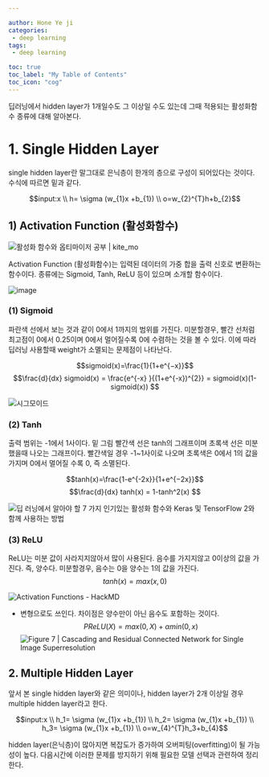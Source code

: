 ```yaml
---

author: Hone Ye ji
categories: 
 - deep learning
tags: 
 - deep learning

toc: true
toc_label: "My Table of Contents"
toc_icon: "cog"
---
```

딥러닝에서 hidden layer가 1개일수도 그 이상일 수도 있는데 그때 적용되는 활성화함수 종류에 대해 알아본다.

# 1. Single Hidden Layer


single hidden layer란 말그대로 은닉층이 한개의 층으로 구성이 되어있다는 것이다.  수식에 따르면 밑과 같다. 

$$input:x \\  h= \sigma (w_{1}x +b_{1}) \\  o=w_{2}^{T}h+b_{2}$$

## 1) Activation Function (활성화함수)
![활성화 함수와 옵티마이저 공부 | kite_mo](https://wikidocs.net/images/page/60683/simple-neural-network.png)

Activation Function (활성화함수)는 입력된 데이터의 가중 합을 출력 신호로 변환하는 함수이다. 종류에는 Sigmoid, Tanh, ReLU 등이 있으며 소개할 함수이다.

![image](https://user-images.githubusercontent.com/45659433/142157395-23d87ce1-cd6e-43f3-8cf3-e9ac07ed9ba9.png)


### (1) Sigmoid
파란색 선에서 보는 것과 같이 0에서 1까지의 범위를 가진다.  미분할경우, 빨간 선처럼 최고점이 0에서 0.25이며 0에서 멀어질수록 0에 수렴하는 것을 볼 수 있다. 이에 따라 딥러닝 사용할때 weight가 소멸되는 문제점이 나타난다.

$$sigmoid(x)=\frac{1}{1+e^{−x}}$$
$$\frac{d}{dx} sigmoid(x) = \frac{e^{-x} }{(1+e^{-x})^{2}} = sigmoid(x)(1-sigmoid(x)) $$


![시그모이드](https://miro.medium.com/max/2400/1*6A3A_rt4YmumHusvTvVTxw.png)

### (2) Tanh
출력 범위는 -1에서 1사이다.  밑 그림 빨간색 선은  tanh의 그래프이며 초록색 선은 미분했을때 나오는 그래프이다. 빨간색일 경우 -1~1사이로 나오며 초록색은 0에서 1의 값을 가지며 0에서 멀어질 수록 0, 즉 소멸된다.

$$tanh(x)=\frac{1-e^{-2x}}{1+e^{−2x}}$$
$$\frac{d}{dx} tanh(x) = 1-tanh^2(x) $$

![딥 러닝에서 알아야 할 7 가지 인기있는 활성화 함수와 Keras 및 TensorFlow 2와 함께 사용하는 방법](https://lh5.googleusercontent.com/S38UqpWR7-FjF5wPFWgvnaccIWMieP5lDJZFE5v2-0Sl8PlX6-5uglLxDtzzPuxHxaUEAStV0O41fgNan9Z_590hY9y71X-bEfTifVsdhJKrr2LEXLocQtiMNDFLjF6COLuKsqYh)

### (3) ReLU
ReLU는 미분 값이 사라지지않아서 많이 사용된다. 음수를 가지지않고 0이상의 값을 가진다. 즉, 양수다. 미분할경우, 음수는 0을 양수는 1의 값을 가진다.
$$tanh(x)=max(x,0) $$

![Activation Functions - HackMD](https://i.imgur.com/Rdsu9wG.png)

+ 변형으로도 쓰인다. 차이점은 양수만이 아닌 음수도 포함하는 것이다.
	$$PReLU(X) =max(0,X)+\alpha min(0,x)$$
	![Figure 7 | Cascading and Residual Connected Network for Single Image  Superresolution](https://static-01.hindawi.com/articles/wcmc/volume-2021/5579090/figures/5579090.fig.007.svgz)

## 2. Multiple Hidden Layer
앞서 본 single hidden layer와 같은 의미이나, hidden layer가 2개 이상일 경우 multiple hidden layer라고 한다.


$$input:x \\ 
 h_1= \sigma (w_{1}x +b_{1}) \\ 
   h_2= \sigma (w_{1}x +b_{1}) \\ 
   h_3= \sigma (w_{1}x +b_{1}) \\
   o=w_{4}^{T}h_3+b_{4}$$

hidden layer(은닉층)이 많아지면 복잡도가 증가하여 오버피팅(overfitting)이 될 가능성이 높다. 다음시간에 이러한 문제를 방지하기 위해 필요한 모델 선택과 관련하여 정리한다.

<!--stackedit_data:
eyJoaXN0b3J5IjpbLTUwNTEwMDE0NV19
-->
